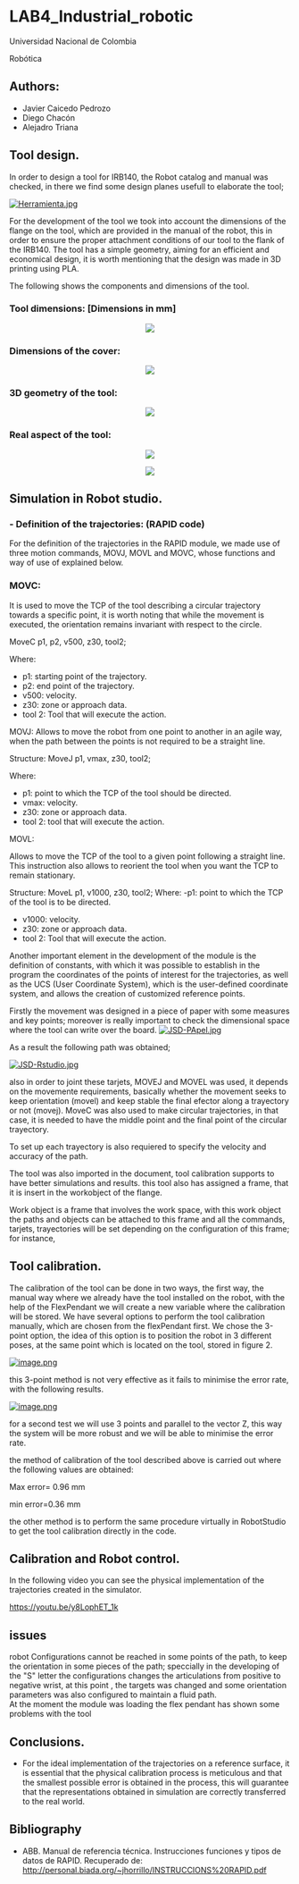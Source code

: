 # LAB4_Industrial_robotic

Universidad Nacional de Colombia

Robótica

## Authors:
- Javier Caicedo Pedrozo
- Diego Chacón 
- Alejadro Triana


## Tool design.

In order to design a tool for IRB140, the Robot catalog and manual was checked, in there we find some design planes usefull to elaborate the tool; 

[![Herramienta.jpg](https://i.postimg.cc/FHGzwKhJ/Herramienta.jpg)](https://postimg.cc/k267bq6n)

For the development of the tool we took into account the dimensions of the flange on the tool, which are provided in the manual of the robot, this in order to ensure the proper attachment conditions of our tool to the flank of the IRB140. The tool has a simple geometry, aiming for an efficient and economical design, it is worth mentioning that the design was made in 3D printing using PLA.

The following shows the components and dimensions of the tool.

### Tool dimensions: [Dimensions in mm]
<p align="center"><img src="https://i.postimg.cc/3JxJy8Rb/tool-medidas.png"</p>

### Dimensions of the cover:
<p align="center"><img src="https://i.postimg.cc/0jckt3tf/medidas-tapa.png"</p>

### 3D geometry of the tool:
<p align="center"><img src="https://i.postimg.cc/L8q9Txjt/modelo3D.png"</p>

### Real aspect of the tool:
<p align="center"><img src="https://i.postimg.cc/J4Y7ZfH7/tool-fis1.jpg"</p>
<p align="center"><img src="https://i.postimg.cc/tR54CZXx/tool-fis2.jpg"</p>


## Simulation in Robot studio.
  ### - Definition of the trajectories: (RAPID code)
For the definition of the trajectories in the RAPID module, we made use of three motion commands, MOVJ, MOVL and MOVC, whose functions and way of use of explained below.

### MOVC:
It is used to move the TCP of the tool describing a circular trajectory towards a specific point, it is worth noting that while the movement is executed, the orientation remains invariant with respect to the circle.


MoveC p1, p2, v500, z30, tool2;

Where:
- p1: starting point of the trajectory.
- p2: end point of the trajectory.
- v500: velocity.
- z30: zone or approach data.
- tool 2: Tool that will execute the action.

MOVJ: 
Allows to move the robot from one point to another in an agile way, when the path between the points is not required to be a straight line.

Structure:
MoveJ p1, vmax, z30, tool2;

Where: 
- p1: point to which the TCP of the tool should be directed.
- vmax: velocity.
- z30: zone or approach data.
- tool 2: tool that will execute the action.

MOVL:

Allows to move the TCP of the tool to a given point following a straight line. This instruction also allows to reorient the tool when you want the TCP to remain stationary.

Structure:
MoveL p1, v1000, z30, tool2;
Where:
-p1: point to which the TCP of the tool is to be directed.
- v1000: velocity.
- z30: zone or approach data.
- tool 2: Tool that will execute the action.

Another important element in the development of the module is the definition of constants, with which it was possible to establish in the program the coordinates of the points of interest for the trajectories, as well as the UCS (User Coordinate System), which is the user-defined coordinate system, and allows the creation of customized reference points.

 

Firstly the movement was designed in a piece of paper with some measures and key points; moreover is really important to check the dimensional space where the tool can write over the board.
[![JSD-PApel.jpg](https://i.postimg.cc/02NDDRvd/JSD-PApel.jpg)](https://postimg.cc/9zvDHkrr)




As a result the following path was obtained;
  
[![JSD-Rstudio.jpg](https://i.postimg.cc/t4ZRGDdH/JSD-Rstudio.jpg)](https://postimg.cc/18S1pGYW)

also in order to joint these tarjets, MOVEJ and MOVEL was used, it depends on the movemente requirements, basically whether the movement seeks to keep orientation (movel) and keep stable the final efector along a trayectory or not (movej). 
MoveC was also used to make circular trajectories, in that case, it is needed to have the middle point and the final point of the circular trayectory.

To set up each trayectory is also requiered to specify the velocity and accuracy of the path.

The tool was also imported in the document, tool calibration supports to have better simulations and results. this tool also has assigned a frame, that it is insert in the workobject of the flange.

Work object is a frame that involves the work space, with this work object the paths and objects can be attached to this frame and all the commands, tarjets, trayectories will be set depending on the configuration of this frame; for instance, 

## Tool calibration.
The calibration of the tool can be done in two ways, the first way, the manual way where we already have the tool installed on the robot, with the help of the FlexPendant we will create a new variable where the calibration will be stored.
We have several options to perform the tool calibration manually, which are chosen from the flexPendant first. We chose the 3-point option, the idea of this option is to position the robot in 3 different poses, at the same point which is located on the tool, stored in figure 2.

  [![image.png](https://i.postimg.cc/FKG7sffB/image.png)](https://postimg.cc/PLptS5QW)
  
  
this 3-point method is not very effective as it fails to minimise the error rate, with the following results.
  
[![image.png](https://i.postimg.cc/ZRV3g7F0/image.png)](https://postimg.cc/2bLVLxtf)
  
for a second test we will use 3 points and parallel to the vector Z, this way the system will be more robust and we will be able to minimise the error rate.

the method of calibration of the tool described above is carried out where the following values are obtained:

Max error= 0.96 mm 

min error=0.36 mm

the other method is to perform the same procedure virtually in RobotStudio to get the tool calibration directly in the code.    







## Calibration and Robot control. 
In the following video you can see the physical implementation of the trajectories created in the simulator.
  
  https://youtu.be/y8LophET_1k

## issues 
robot Configurations cannot be reached in some points of the path, to keep the orientation in some pieces of the path; speccially in the developing of the "S" letter the configurations changes the articulations from positive to negative wrist, at this point , the targets was changed and some orientation parameters was also configured to maintain a fluid path.  
At the moment the module was loading the flex pendant has shown some problems with the tool

## Conclusions. 
  - For the ideal implementation of the trajectories on a reference surface, it is essential that the physical calibration process is meticulous and that the smallest possible error is obtained in the process, this will guarantee that the representations obtained in simulation are correctly transferred to the real world.

## Bibliography
  - ABB. Manual de referencia técnica. Instrucciones funciones y tipos de datos de RAPID. Recuperado de: http://personal.biada.org/~jhorrillo/INSTRUCCIONS%20RAPID.pdf 

